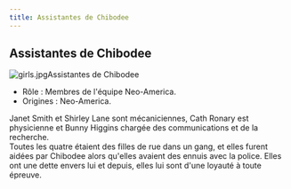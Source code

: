 ```yaml
---
title: Assistantes de Chibodee
---
```


Assistantes de Chibodee
-----------------------

![girls.jpg](/images/stories/saga/ggundam/images/persos/girls.jpg)Assistantes de Chibodee   
- Rôle : Membres de l'équipe Neo-America.   
- Origines : Neo-America.   
  
Janet Smith et Shirley Lane sont mécaniciennes, Cath Ronary est physicienne et Bunny Higgins chargée des communications et de la recherche.   
Toutes les quatre étaient des filles de rue dans un gang, et elles furent aidées par Chibodee alors qu'elles avaient des ennuis avec la police. Elles ont une dette envers lui et depuis, elles lui sont d'une loyauté à toute épreuve.  
